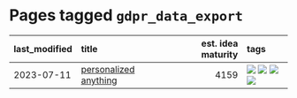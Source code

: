 # Pages tagged `gdpr_data_export`

|last_modified|title|est. idea maturity|tags
|:---|:---|---:|:---|
|2023-07-11|[personalized anything](../personalized_anything.md)|4159|[![](https://img.shields.io/badge/tag-gdpr_data_export-7fe3bd)](../tags/gdpr_data_export.md) [![](https://img.shields.io/badge/tag-llm-1dc0d1)](../tags/llm.md) [![](https://img.shields.io/badge/tag-personalization-4d5a4)](../tags/personalization.md) [![](https://img.shields.io/badge/tag-productivity-e168be)](../tags/productivity.md)|